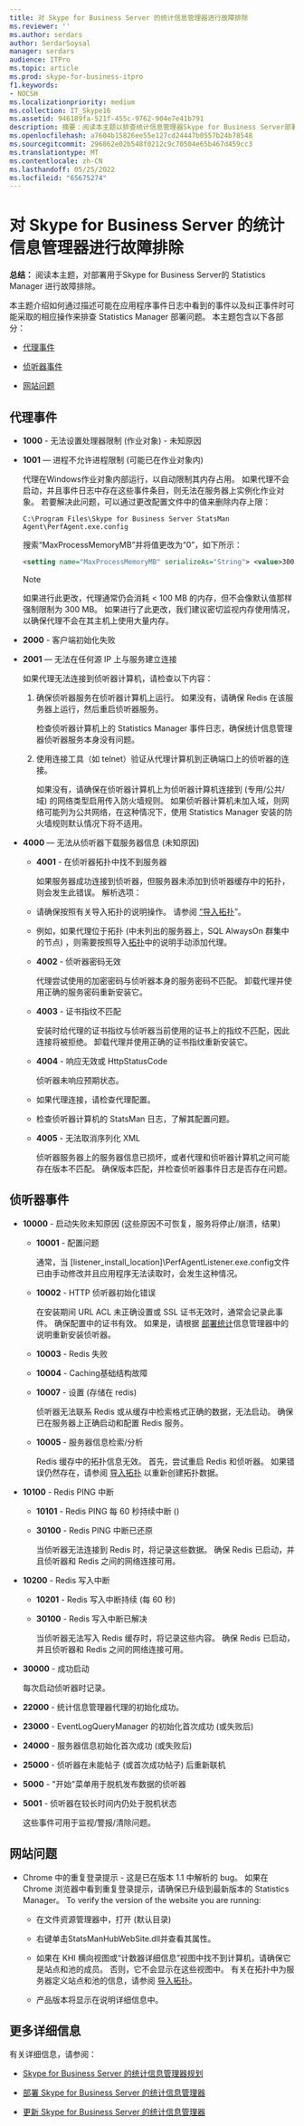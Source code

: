```yaml
---
title: 对 Skype for Business Server 的统计信息管理器进行故障排除
ms.reviewer: ''
ms.author: serdars
author: SerdarSoysal
manager: serdars
audience: ITPro
ms.topic: article
ms.prod: skype-for-business-itpro
f1.keywords:
- NOCSH
ms.localizationpriority: medium
ms.collection: IT_Skype16
ms.assetid: 946189fa-521f-455c-9762-904e7e41b791
description: 摘要：阅读本主题以排查统计信息管理器Skype for Business Server部署问题。
ms.openlocfilehash: a7604b15826ee55e127cd24447b0557b24b78548
ms.sourcegitcommit: 296862e02b548f0212c9c70504e65b467d459cc3
ms.translationtype: MT
ms.contentlocale: zh-CN
ms.lasthandoff: 05/25/2022
ms.locfileid: "65675274"
---
```

# <a name="troubleshoot-statistics-manager-for-skype-for-business-server"></a>对 Skype for Business Server 的统计信息管理器进行故障排除

**总结：** 阅读本主题，对部署用于Skype for Business Server的 Statistics Manager 进行故障排除。

本主题介绍如何通过描述可能在应用程序事件日志中看到的事件以及纠正事件时可能采取的相应操作来排查 Statistics Manager 部署问题。 本主题包含以下各部分：

- [代理事件](troubleshoot.md#BKMK_Agent)

- [侦听器事件](troubleshoot.md#BKMK_Listener)

- [网站问题](troubleshoot.md#BKMK_Website)

## <a name="agent-events"></a>代理事件
<a name="BKMK_Agent"> </a>

- **1000** - 无法设置处理器限制 (作业对象) - 未知原因

- **1001** — 进程不允许进程限制 (可能已在作业对象内) 

    代理在Windows作业对象内部运行，以自动限制其内存占用。 如果代理不会启动，并且事件日志中存在这些事件条目，则无法在服务器上实例化作业对象。 若要解决此问题，可以通过更改配置文件中的值来删除内存上限：

  ```console
  C:\Program Files\Skype for Business Server StatsMan Agent\PerfAgent.exe.config
  ```

    搜索“MaxProcessMemoryMB”并将值更改为“0”，如下所示：

  ```xml
  <setting name="MaxProcessMemoryMB" serializeAs="String"> <value>300</value> </setting>
  ```

    > [!NOTE]
    > 如果进行此更改，代理通常仍会消耗 \< 100 MB 的内存，但不会像默认值那样强制限制为 300 MB。 如果进行了此更改，我们建议密切监视内存使用情况，以确保代理不会在其主机上使用大量内存。

- **2000** - 客户端初始化失败

- **2001** — 无法在任何源 IP 上与服务建立连接

  如果代理无法连接到侦听器计算机，请检查以下内容：

  1. 确保侦听器服务在侦听器计算机上运行。 如果没有，请确保 Redis 在该服务器上运行，然后重启侦听器服务。

     检查侦听器计算机上的 Statistics Manager 事件日志，确保统计信息管理器侦听器服务本身没有问题。

  2. 使用连接工具（如 telnet）验证从代理计算机到正确端口上的侦听器的连接。

     如果没有，请确保在侦听器计算机上为侦听器计算机连接到 (专用/公共/域) 的网络类型启用传入防火墙规则。 如果侦听器计算机未加入域，则网络可能列为公共网络，在这种情况下，使用 Statistics Manager 安装的防火墙规则默认情况下将不适用。

- **4000** — 无法从侦听器下载服务器信息 (未知原因) 

  - **4001** - 在侦听器拓扑中找不到服务器

    如果服务器成功连接到侦听器，但服务器未添加到侦听器缓存中的拓扑，则会发生此错误。 解析选项：

  - 请确保按照有关导入拓扑的说明操作。 请参阅 [“导入拓扑](deploy.md#BKMK_ImportTopology)”。

  - 例如，如果代理位于拓扑 (中未列出的服务器上，SQL AlwaysOn 群集中的节点) ，则需要按照导入[拓扑](deploy.md#BKMK_ImportTopology)中的说明手动添加代理。

  - **4002** - 侦听器密码无效

    代理尝试使用的加密密码与侦听器本身的服务密码不匹配。 卸载代理并使用正确的服务密码重新安装它。

  - **4003** - 证书指纹不匹配

    安装时给代理的证书指纹与侦听器当前使用的证书上的指纹不匹配，因此连接将被拒绝。 卸载代理并使用正确的证书指纹重新安装它。

  - **4004** - 响应无效或 HttpStatusCode

    侦听器未响应预期状态。

  - 如果代理连接，请检查代理配置。

  - 检查侦听器计算机的 StatsMan 日志，了解其配置问题。

  - **4005** - 无法取消序列化 XML

    侦听器服务器上的服务器信息已损坏，或者代理和侦听器计算机之间可能存在版本不匹配。 确保版本匹配，并检查侦听器事件日志是否存在问题。

## <a name="listener-events"></a>侦听器事件
<a name="BKMK_Listener"> </a>

- **10000** - 启动失败未知原因 (这些原因不可恢复，服务将停止/崩溃，结果) 

  - **10001** - 配置问题

    通常，当 [listener_install_location]\PerfAgentListener.exe.config文件已由手动修改并且应用程序无法读取时，会发生这种情况。

  - **10002** - HTTP 侦听器初始化错误

    在安装期间 URL ACL 未正确设置或 SSL 证书无效时，通常会记录此事件。 确保配置中的证书有效。 如果是，请根据 [部署统计](deploy.md#BKMK_Deploy)信息管理器中的说明重新安装侦听器。

  - **10003** - Redis 失败

  - **10004** - Caching基础结构故障

  - **10007** - 设置 (存储在 redis) 

    侦听器无法联系 Redis 或从缓存中检索格式正确的数据，无法启动。 确保已在服务器上正确启动和配置 Redis 服务。

  - **10005** - 服务器信息检索/分析

    Redis 缓存中的拓扑信息无效。 首先，尝试重启 Redis 和侦听器。 如果错误仍然存在，请参阅 [导入拓扑](deploy.md#BKMK_ImportTopology) 以重新创建拓扑数据。

- **10100** - Redis PING 中断

  - **10101** - Redis PING 每 60 秒持续中断 () 

  - **30100** - Redis PING 中断已还原

    当侦听器无法连接到 Redis 时，将记录这些数据。 确保 Redis 已启动，并且侦听器和 Redis 之间的网络连接可用。

- **10200** - Redis 写入中断

  - **10201** - Redis 写入中断持续 (每 60 秒) 

  - **30100** - Redis 写入中断已解决

    当侦听器无法写入 Redis 缓存时，将记录这些内容。 确保 Redis 已启动，并且侦听器和 Redis 之间的网络连接可用。

- **30000** - 成功启动

    每次启动侦听器时记录。

- **22000** - 统计信息管理器代理的初始化成功。

- **23000** - EventLogQueryManager 的初始化首次成功 (或失败后) 

- **24000** - 服务器信息初始化首次成功 (或失败后) 

- **25000** - 侦听器在未能帖子 (或首次成功帖子) 后重新联机

- **5000** - "开始"菜单用于脱机发布数据的侦听器

- **5001** - 侦听器在较长时间内仍处于脱机状态

    这些事件可用于监视/警报/清除问题。

## <a name="website-issues"></a>网站问题
<a name="BKMK_Website"> </a>

- Chrome 中的重复登录提示 - 这是已在版本 1.1 中解析的 bug。 如果在 Chrome 浏览器中看到重复登录提示，请确保已升级到最新版本的 Statistics Manager。 To verify the version of the website you are running:

  - 在文件资源管理器中，打开 (默认目录) 

  - 右键单击StatsManHubWebSite.dll并查看其属性。

  - 如果在 KHI 横向视图或“计数器详细信息”视图中找不到计算机，请确保它是站点和池的成员。 否则，它不会显示在这些视图中。 有关在拓扑中为服务器定义站点和池的信息，请参阅 [导入拓扑](deploy.md#BKMK_ImportTopology)。

  - 产品版本将显示在说明详细信息中。

## <a name="for-more-information"></a>更多详细信息
<a name="BKMK_Website"> </a>

有关详细信息，请参阅：

- [Skype for Business Server 的统计信息管理器规划](plan.md)

- [部署 Skype for Business Server 的统计信息管理器](deploy.md)

- [更新 Skype for Business Server 的统计信息管理器](upgrade.md)
